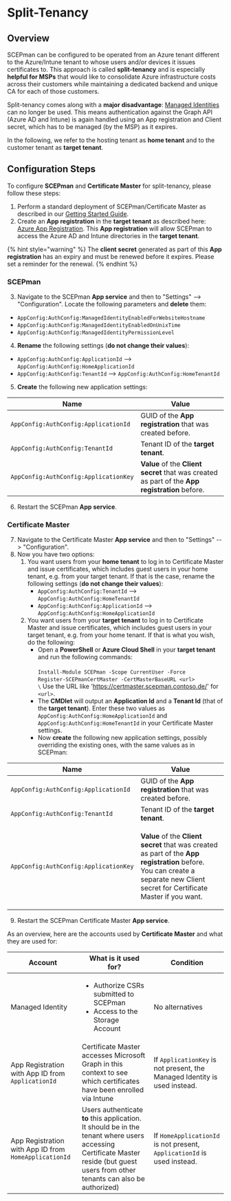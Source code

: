 # Split-Tenancy

## Overview <a href="#overview" id="overview"></a>

SCEPman can be configured to be operated from an Azure tenant different to the Azure/Intune tenant to whose users and/or devices it issues certificates to. This approach is called **split-tenancy** and is especially **helpful for MSPs** that would like to consolidate Azure infrastructure costs across their customers while maintaining a dedicated backend and unique CA for each of those customers.

Split-tenancy comes along with a **major disadvantage**: [Managed Identities](../post-installation-config.md) can no longer be used. This means authentication against the Graph API (Azure AD and Intune) is again handled using an App registration and Client secret, which has to be managed (by the MSP) as it expires.

In the following, we refer to the hosting tenant as **home tenant** and to the customer tenant as **target tenant**.

## Configuration Steps

To configure **SCEPman** and **Certificate Master** for split-tenancy, please follow these steps:

1. Perform a standard deployment of SCEPman/Certificate Master as described in our [Getting Started Guide](../../scepman-deployment/deployment-guides/).
2. Create an **App registration** in the **target tenant** as described here: [Azure App Registration](../azure-app-registration.md). This **App registration** will allow SCEPman to access the Azure AD and Intune directories in the **target tenant**.

{% hint style="warning" %}
The **client secret** generated as part of this **App registration** has an expiry and must be renewed before it expires. Please set a reminder for the renewal.
{% endhint %}

### SCEPman

3. Navigate to the SCEPman **App service** and then to "Settings" --> "Configuration". Locate the following parameters and **delete** them:

* `AppConfig:AuthConfig:ManagedIdentityEnabledForWebsiteHostname`
* `AppConfig:AuthConfig:ManagedIdentityEnabledOnUnixTime`
* `AppConfig:AuthConfig:ManagedIdentityPermissionLevel`

4. **Rename** the following settings (**do not change their values**):

* `AppConfig:AuthConfig:ApplicationId` --> `AppConfig:AuthConfig:HomeApplicationId`
* `AppConfig:AuthConfig:TenantId` --> `AppConfig:AuthConfig:HomeTenantId`

5. **Create** the following new application settings:

| Name                                  | Value                                                                                           |
| ------------------------------------- | ----------------------------------------------------------------------------------------------- |
| `AppConfig:AuthConfig:ApplicationId`  | GUID of the **App registration** that was created before.                                       |
| `AppConfig:AuthConfig:TenantId`       | Tenant ID of the **target tenant**.                                                             |
| `AppConfig:AuthConfig:ApplicationKey` | **Value** of the **Client secret** that was created as part of the **App registration** before. |

6. Restart the SCEPman **App service**.

### Certificate Master

7. Navigate to the Certificate Master **App service** and then to "Settings" --> "Configuration".
8. Now you have two options:
   1. You want users from your **home tenant** to log in to Certificate Master and issue certificates, which includes guest users in your home tenant, e.g. from your target tenant. If that is the case, rename the following settings (**do not change their values**):
      * `AppConfig:AuthConfig:TenantId` --> `AppConfig:AuthConfig:HomeTenantId`
      * `AppConfig:AuthConfig:ApplicationId` --> `AppConfig:AuthConfig:HomeApplicationId`
   2. You want users from your **target tenant** to log in to Certificate Master and issue certificates, which includes guest users in your target tenant, e.g. from your home tenant. If that is what you wish, do the following:
      * Open a **PowerShell** or **Azure Cloud Shell** in your **target tenant** and run the following commands:\
        \
        `Install-Module SCEPman -Scope CurrentUser -Force`\
        `Register-SCEPmanCertMaster -CertMasterBaseURL <url>`\
        `\` Use the URL like 'https://certmaster.scepman.contoso.de/' for `<url>`.
      * The **CMDlet** will output an **Application Id** and a **Tenant Id** (that of the **target tenant**). Enter these two values as `AppConfig:AuthConfig:HomeApplicationId` and `AppConfig:AuthConfig:HomeTenantId` in your Certificate Master settings.
      * Now **create** the following new application settings, possibly overriding the existing ones, with the same values as in SCEPman:

| Name                                  | Value                                                                                                                                                                                                                            |
| ------------------------------------- | -------------------------------------------------------------------------------------------------------------------------------------------------------------------------------------------------------------------------------- |
| `AppConfig:AuthConfig:ApplicationId`  | GUID of the **App registration** that was created before.                                                                                                                                                                        |
| `AppConfig:AuthConfig:TenantId`       | Tenant ID of the **target tenant**.                                                                                                                                                                                              |
| `AppConfig:AuthConfig:ApplicationKey` | <p><strong>Value</strong> of the <strong>Client secret</strong> that was created as part of the <strong>App registration</strong> before.<br>You can create a separate new Client secret for Certificate Master if you want.</p> |

9. Restart the SCEPman Certificate Master **App service**.

As an overview, here are the accounts used by **Certificate Master** and what they are used for:

| Account                                               | What is it used for?                                                                                                                                                               | Condition                                                                 |
| ----------------------------------------------------- | ---------------------------------------------------------------------------------------------------------------------------------------------------------------------------------- | ------------------------------------------------------------------------- |
| Managed Identity                                      | <ul><li>Authorize CSRs submitted to SCEPman</li><li>Access to the Storage Account</li></ul>                                                                                        | No alternatives                                                           |
| App Registration with App ID from `ApplicationId`     | Certificate Master accesses Microsoft Graph in this context to see which certificates have been enrolled via Intune                                                                | If `ApplicationKey` is not present, the Managed Identity is used instead. |
| App Registration with App ID from `HomeApplicationId` | Users authenticate **to** this application. It should be in the tenant where users accessing Certificate Master reside (but guest users from other tenants can also be authorized) | If `HomeApplicationId` is not present, `ApplicationId` is used instead.   |
